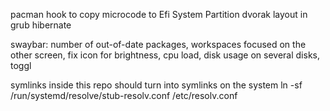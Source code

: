 pacman hook to copy microcode to Efi System Partition
dvorak layout in grub
hibernate

swaybar: number of out-of-date packages, workspaces focused on the other screen, fix icon for brightness, cpu load, disk usage on several disks, toggl


symlinks inside this repo should turn into symlinks on the system
ln -sf /run/systemd/resolve/stub-resolv.conf /etc/resolv.conf

